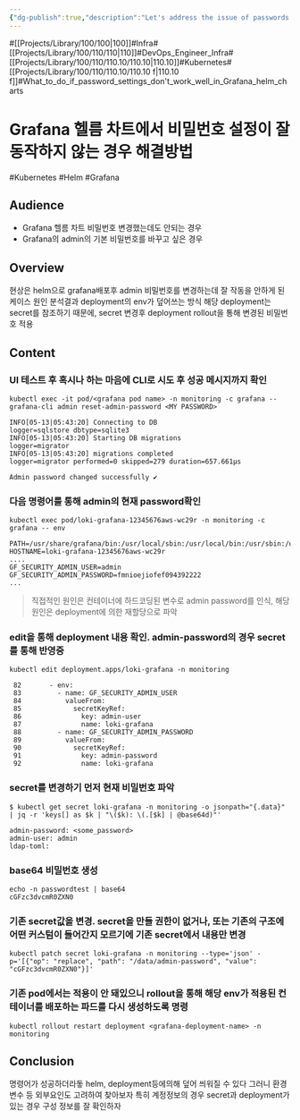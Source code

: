 ```yaml
---
{"dg-publish":true,"description":"Let's address the issue of passwords not working during Grafana deployment via Helm, and not resolving even after resetting. This content focuses on understanding the secret resource that manages accounts and the deployment to solve problems that are difficult to diagnose from outside the pod.","permalink":"/projects/library/100/110/110-10/110-10-f/","dgPassFrontmatter":true,"noteIcon":"0","created":"2024-06-19T23:55:47.602+09:00","updated":"2024-06-19T23:54:18.340+09:00"}
---
```



#[[Projects/Library/100/100\|100]]#Infra#[[Projects/Library/100/110/110\|110]]#DevOps_Engineer_Infra#[[Projects/Library/100/110/110.10/110.10\|110.10]]#Kubernetes#[[Projects/Library/100/110/110.10/110.10 f\|110.10 f]]#What_to_do_if_password_settings_don't_work_well_in_Grafana_helm_charts

# Grafana 헬름 차트에서 비밀번호 설정이 잘 동작하지 않는 경우 해결방법 
#Kubernetes #Helm #Grafana


## Audience
- Grafana 헬름 차트 비밀번호 변경했는데도 안되는 경우
- Grafana의 admin의 기본 비밀번호를 바꾸고 싶은 경우
## Overview
현상은 helm으로 grafana배포후 admin 비밀번호를 변경하는데 잘 작동을 안하게 된 케이스
원인 분석결과 deployment의 env가 덮어쓰는 방식
해당 deployment는 secret를 참조하기 때문에, secret 변경후 deployment rollout을 통해 변경된 비밀번호 적용


## Content
### UI 테스트 후 혹시나 하는 마음에 CLI로 시도 후  성공 메시지까지 확인
```
kubectl exec -it pod/<grafana pod name> -n monitoring -c grafana -- grafana-cli admin reset-admin-password <MY PASSWORD>

INFO[05-13|05:43:20] Connecting to DB                         logger=sqlstore dbtype=sqlite3
INFO[05-13|05:43:20] Starting DB migrations                   logger=migrator
INFO[05-13|05:43:20] migrations completed                     logger=migrator performed=0 skipped=279 duration=657.661µs

Admin password changed successfully ✔

```

### 다음 명령어를 통해 admin의 현재 password확인
```
kubectl exec pod/loki-grafana-12345676aws-wc29r -n monitoring -c grafana -- env

PATH=/usr/share/grafana/bin:/usr/local/sbin:/usr/local/bin:/usr/sbin:/usr/bin:/sbin:/bin
HOSTNAME=loki-grafana-12345676aws-wc29r
....
GF_SECURITY_ADMIN_USER=admin
GF_SECURITY_ADMIN_PASSWORD=fmnioejiofef094392222
...
```

> 직접적인 원인은 컨테이너에 하드코딩된 변수로 admin password를 인식, 해당 원인은 deployment에 의한 재할당으로 파악


### edit을 통해 deployment 내용 확인. admin-password의 경우 secret를 통해 반영중
`kubectl edit deployment.apps/loki-grafana -n monitoring`
```
 82       - env:
 83         - name: GF_SECURITY_ADMIN_USER
 84           valueFrom:
 85             secretKeyRef:
 86               key: admin-user
 87               name: loki-grafana
 88         - name: GF_SECURITY_ADMIN_PASSWORD
 89           valueFrom:
 90             secretKeyRef:
 91               key: admin-password
 92               name: loki-grafana
```


### secret를 변경하기 먼저 현재 비밀번호 파악
```
$ kubectl get secret loki-grafana -n monitoring -o jsonpath="{.data}" | jq -r 'keys[] as $k | "\($k): \(.[$k] | @base64d)"'

admin-password: <some_password>
admin-user: admin
ldap-toml:
```

### base64 비밀번호 생성
```
echo -n passwordtest | base64
cGFzc3dvcmR0ZXN0
```

### 기존 secret값을 변경. secret을 만들 권한이 없거나, 또는 기존의 구조에 어떤 커스텀이 들어간지 모르기에 기존 secret에서 내용만 변경
`kubectl patch secret loki-grafana -n monitoring --type='json' -p='[{"op": "replace", "path": "/data/admin-password", "value": "cGFzc3dvcmR0ZXN0"}]'`

### 기존 pod에서는 적용이 안 돼있으니 rollout을 통해 해당 env가 적용된 컨테이너를 배포하는 파드를 다시 생성하도록 명령
`kubectl rollout restart deployment <grafana-deployment-name> -n monitoring`



## Conclusion

명령어가 성공하더라돟 helm, deployment등에의해 덮어 씌워질 수 있다
그러니 환경변수 등 외부요인도 고려하여 찾아보자
특히 계정정보의 경우 secret과 deployment가 있는 경우 구성 정보를 잘 확인하자




